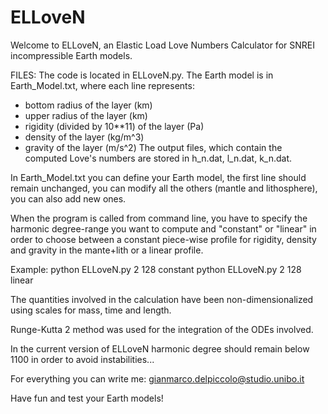 # ELLoveN
Welcome to ELLoveN, an Elastic Load Love Numbers Calculator for SNREI incompressible Earth models.

FILES:
The code is located in ELLoveN.py.
The Earth model is in Earth_Model.txt, where each line represents:
  - bottom radius of the layer (km)
  - upper radius of the layer (km)
  - rigidity (divided by 10**11) of the layer (Pa)
  - density of the layer (kg/m^3)
  - gravity of the layer (m/s^2)
The output files, which contain the computed Love's numbers are stored in h_n.dat, l_n.dat, k_n.dat.

In Earth_Model.txt you can define your Earth model, the first line should remain unchanged, you can modify all the others (mantle and lithosphere), you can also add new ones.

When the program is called from command line, you have to specify the harmonic degree-range you want to compute and "constant" or "linear" in order to choose between a constant piece-wise profile for rigidity, density and gravity in the mante+lith or a linear profile.

Example: python ELLoveN.py 2 128 constant
		 python ELLoveN.py 2 128 linear

The quantities involved in the calculation have been non-dimensionalized using scales for mass, time and length.

Runge-Kutta 2 method was used for the integration of the ODEs involved.

In the current version of ELLoveN harmonic degree should remain below 1100 in order to avoid instabilities...

For everything you can write me: gianmarco.delpiccolo@studio.unibo.it

Have fun and test your Earth models!
